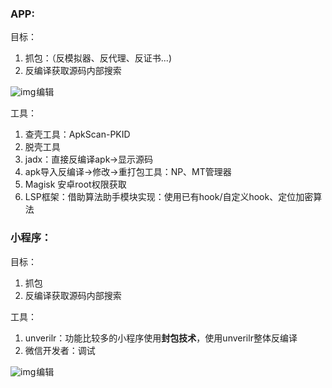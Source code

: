 ###  APP:

目标：

1. 抓包：（反模拟器、反代理、反证书...)
2. 反编译获取源码内部搜索

![img](https://i-blog.csdnimg.cn/direct/1837c5c28a564e70b0f87ce467ad779f.png)![点击并拖拽以移动](data:image/gif;base64,R0lGODlhAQABAPABAP///wAAACH5BAEKAAAALAAAAAABAAEAAAICRAEAOw==)编辑

工具：

1. 查壳工具：ApkScan-PKID
2. 脱壳工具
3. jadx：直接反编译apk->显示源码
4. apk导入反编译->修改->重打包工具：NP、MT管理器
5. Magisk 安卓root权限获取
6. LSP框架：借助算法助手模块实现：使用已有hook/自定义hook、定位加密算法

### 小程序：

目标：

1. 抓包
2. 反编译获取源码内部搜索

工具：

1. unverilr：功能比较多的小程序使用**封包技术**，使用unverilr整体反编译
2. 微信开发者：调试

![img](https://i-blog.csdnimg.cn/direct/93bdf43a565b4a0ba77cf59cd7e33f55.png)![点击并拖拽以移动](data:image/gif;base64,R0lGODlhAQABAPABAP///wAAACH5BAEKAAAALAAAAAABAAEAAAICRAEAOw==)编辑

